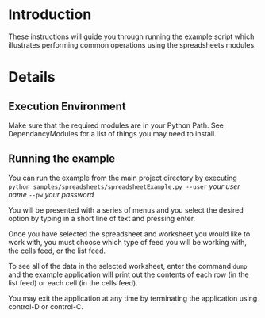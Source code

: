 # Introduction #

These instructions will guide you through running the example script which illustrates performing common operations using the spreadsheets modules.

# Details #

## Execution Environment ##

Make sure that the required modules are in your Python Path. See DependancyModules for a list of things you may need to install.

## Running the example ##

You can run the example from the main project directory by executing `python samples/spreadsheets/spreadsheetExample.py --user` _your user name_ `--pw` _your password_

You will be presented with a series of menus and you select the desired option by typing in a short line of text and pressing enter.

Once you have selected the spreadsheet and worksheet you would like to work with, you must choose which type of feed you will be working with, the cells feed, or the list feed.

To see all of the data in the selected worksheet, enter the command `dump` and the example application will print out the contents of each row (in the list feed) or each cell (in the cells feed).

You may exit the application at any time by terminating the application using control-D or control-C.